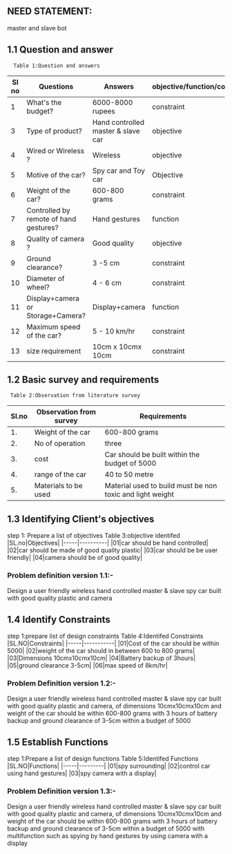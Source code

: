 ## NEED STATEMENT:
master and slave bot
## 1.1 Question and answer
      Table 1:Question and answers

|Sl no|	Questions|	Answers|objective/function/constraint|
|-----|----------|-------------|-----------------------------|
1|What's the budget?|6000-8000 rupees|constraint|
3|Type of product?|Hand controlled master & slave car|objective|
4|Wired or Wireless ?|	Wireless|objective|
5|Motive of the car?|	Spy car and Toy car|Objective|
6|Weight of the car?|600-800 grams|constraint|
7|Controlled by remote of hand gestures?|Hand gestures|function|
8|Quality of camera ?|	Good quality|objective|
9|Ground clearance?|	3 -5 cm|constraint|
10|Diameter of wheel?|	4 - 6 cm|constraint|
11|Display+camera  or Storage+Camera?|Display+camera|function|
12|Maximum speed of the car?|	5 - 10 km/hr|constraint|
13|size requirement| 10cm x 10cmx 10cm|constraint|	


## 1.2 Basic survey and requirements
     Table 2:Observation from literature survey
|Sl.no|Observation from survey|Requirements|
|-----|-----------------------|------------|
1.|Weight of the car|600-800 grams|
2.|No of operation|three|
3.|cost|Car should be built within the budget of 5000|
4.|range of the car|40 to 50 metre|
5.|Materials to be used|Material used to build must be non toxic and light weight|	

## 1.3 Identifying Client's objectives
step 1: Prepare a list of objectives
       Table 3:objective identifed
|SL.no|Objectives|
|-----|----------|
|01|car should be hand controlled|
|02|car should be made of good quality plastic|
|03|car should be be user friendly|
|04|camera should be of good quality|

### Problem definition version 1.1:-
Design a  user friendly wireless hand controlled master & slave spy car built with good quality plastic and camera

## 1.4 Identify Constraints
step 1:prepare list of design constraints
        Table 4:Identifed Constraints
|SL.NO|Constraints|
|-----|-----------|
|01|Cost of the car should be within 5000|
|02|weight of the car should in between 600 to 800 grams|
|03|Dimensions 10cmx10cmx10cm|
|04|Battery backup of 3hours|
|05|ground clearance 3-5cm|
|06|max speed of 8km/hr|

### Problem Definition version 1.2:-
Design a  user friendly wireless hand controlled master & slave spy car built with good quality plastic and camera, of dimensions 10cmx10cmx10cm
and weight of the car should be within 600-800 grams with 3 hours of battery backup and ground clearance of 3-5cm within a budget of 5000

## 1.5 Establish Functions
step 1:Prepare a list of design functions
   Table 5:Identifed Functions
|SL.NO|Functions|
|-----|---------|
|01|spy surrounding|
|02|control car using hand gestures|
|03|spy camera with a display|

### Problem Definition version 1.3:-
Design a  user friendly wireless hand controlled master & slave spy car built with good quality plastic and camera, of dimensions 10cmx10cmx10cm
and weight of the car should be within 600-800 grams with 3 hours of battery backup and ground clearance of 3-5cm within a budget of 5000 with multifunction such as spying by hand gestures by using camera with a display		
			
			
			
			



